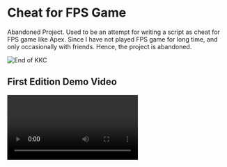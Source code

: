 # Cheat for FPS Game

Abandoned Project. Used to be an attempt for writing a script as cheat for FPS game like Apex. Since I have not played FPS game for long time, and only occasionally with friends. Hence, the project is abandoned.

![End of KKC](End-of-KKC.png)

## First Edition Demo Video

![first-edition](first-edition-demo-video.mp4)

